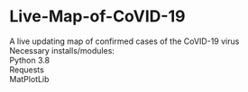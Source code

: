 # Live-Map-of-CoVID-19
A live updating map of confirmed cases of the CoVID-19 virus
<br />Necessary installs/modules:
<br />Python 3.8
<br />Requests
<br />MatPlotLib
